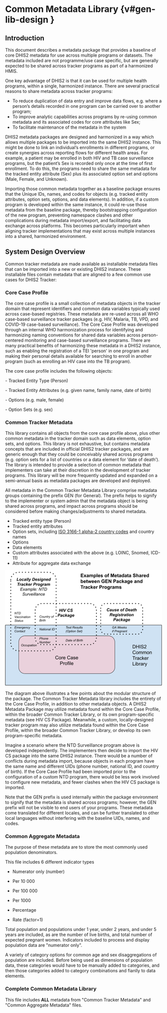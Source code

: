 # Common Metadata Library {v#gen-lib-design }

## Introduction

This document describes a metadata package that provides a baseline of core DHIS2 metadata for use across multiple programs or datasets. The metadata included are not programme/use case specific, but are generally expected to be shared across tracker programs as part of a harmonized HMIS.

One key advantage of DHIS2 is that it can be used for multiple health programs, within a single, harmonized instance. There are several practical reasons to share metadata across tracker programs:

-   To reduce duplication of data entry and improve data flows, e.g. where a person’s details recorded in one program can be carried over to another program;
-   To improve analytic capabilities across programs by re-using common metadata and its associated codes for core attributes like Sex;
-   To facilitate maintenance of the metadata in the system

DHIS2 metadata packages are designed and harmonized in a way which allows multiple packages to be imported into the same DHIS2 instance. This might be done to link an individual’s enrollments in different programs, or create synergies across reporting flows for different health areas. For example, a patient may be enrolled in both HIV and TB case surveillance programs, but the patient’s Sex is recorded only once at the time of first enrollment. To do this, the programs need to share the same metadata for the tracked entity attribute (Sex) plus its associated option set and options (Male, Female, and Unknown).

Importing those common metadata together as a baseline package ensures that the Unique IDs, names, and codes for objects (e.g. tracked entity attributes, option sets, options, and data elements). In addition, if a custom program is developed within the same instance, it could re-use those metadata from the baseline package, thereby bootstrapping configuration of the new program, preventing namespace clashes and other complications during metadata import/export, and facilitating data exchange across platforms. This becomes particularly important when aligning tracker implementations that may exist across multiple instances into a shared, harmonized environment.

## System Design Overview

Common tracker metadata are made available as installable metadata files that can be imported into a new or existing DHIS2 instance. These installable files contain metadata that are aligned to a few common use cases for DHIS2 Tracker:

### **Core Case Profile**

The core case profile is a small collection of metadata objects in the tracker domain that represent identifiers and common data variables typically used across case-based registries. These metadata are re-used across all WHO case-based surveillance tracker packages (e.g. HIV, Malaria, TB, VPD, and COVID-19 case-based surveillance). The Core Case Profile was developed through an internal WHO harmonization process for identifying and harmonizing naming conventions for shared data variables across person-centered monitoring and case-based surveillance programs. There are many practical benefits of harmonizing these metadata in a DHIS2 instance, such as enabling the registration of a TEI 'person' in one program and making their personal details available for searching to enroll in another program (such as enrolling an HIV case into the TB program).

The core case profile includes the following objects:

\- Tracked Entity Type (Person)

\- Tracked Entity Attributes (e.g. given name, family name, date of birth)

\- Options (e.g. male, female)

\- Option Sets (e.g. sex)

### **Common Tracker Metadata**

This library contains all objects from the core case profile above, plus other common metadata in the tracker domain such as data elements, option sets, and options. This library is not exhaustive, but contains metadata concepts that are included in official DHIS2 tracker packages, and are generic enough that they could be conceivably shared across programs (e.g. option sets for a list of countries or a data element for ‘date of death’). The library is intended to provide a selection of common metadata that implementers can take at their discretion in the development of tracker programs. This library will be more frequently updated and expanded on a semi-annual basis as metadata packages are developed and deployed.

All metadata in the Common Tracker Metadata Library comprise metadata groups containing the prefix GEN (for General). The prefix helps to signify to the implementer or system admin that the metadata object is being shared across programs, and impact across programs should be considered before making changes/adjustments to shared metadata.

-   Tracked entity type (Person)
-   Tracked entity attributes
-   Option sets, including [ISO 3166-1 alpha-2 country codes](https://www.iso.org/obp/ui/#search) and country names
-   Options
-   Data elements
-   Custom attributes associated with the above (e.g. LOINC, Snomed, ICD-11)
-   Attribute for aggregate data exchange

![Shared metadata diagram](resources/images/metadata-diagram-en.png)

The diagram above illustrates a few points about the modular structure of the package. The Common Tracker Metadata library includes the entirety of the Core Case Profile, in addition to other metadata objects. A DHIS2 Metadata Package may utilize metadata found within the Core Case Profile, within the broader Common Tracker Library, or its own program-specific metadata (see HIV CS Package). Meanwhile, a custom, locally-designed tracker program may also utilize metadata found within the Core Case Profile, within the broader Common Tracker Library, or develop its own program-specific metadata.

Imagine a scenario where the NTD Surveillance program above is developed independently. The implementers then decide to import the HIV CS package into the same DHIS2 instance. There would be a number of conflicts during metadata import, because objects in each program have the same name and different UIDs (phone number, national ID, and country of birth). If the Core Case Profile had been imported prior to the configuration of a custom NTD program, there would be less work involved to configure new metadata, and fewer clashes when the HIV CS package is imported.

Note that the GEN prefix is used internally within the package environment to signify that the metadata is shared across programs; however, the GEN prefix will not be visible to end users of your programs. These metadata come translated for different locales, and can be further translated to other local languages without interfering with the baseline UIDs, names, and codes.

### **Common Aggregate Metadata**

The purpose of these metadata are to store the most commonly used population denominators.

This file includes 6 different indicator types

-   Numerator only (number)

-   Per 10 000

-   Per 100 000

-   Per 1000

-   Percentage

-   Rate (factor=1)

Total population and populations under 1 year, under 2 years, and under 5 years are included, as are the number of live births, and total number of expected pregnant women. Indicators included to process and display population data are "numerator only".

A variety of category options for common age and sex disaggregations of population are included. Before being used as dimensions of population data, these categories would have to be manually added to categories, and then those categories added to category combinations and fianlly to data elements.

### Complete Common Metadata Library

This file includes **ALL** metadata from "Common Tracker Metadata" and "Common Aggregate Metadata" files.
